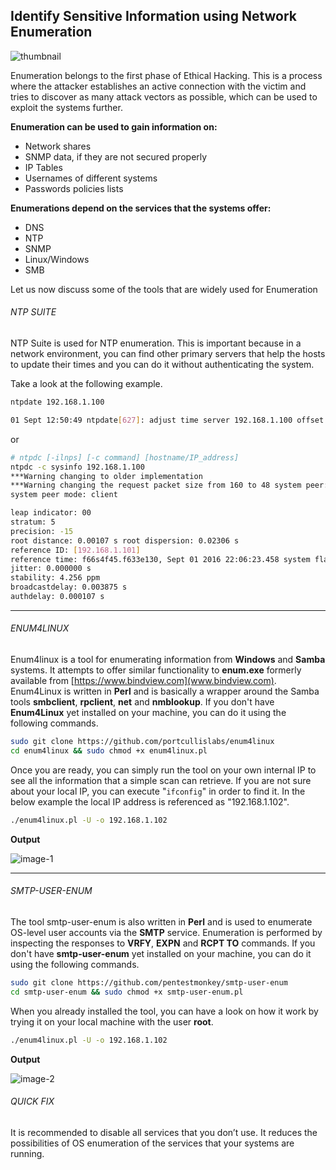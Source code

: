 ## Identify Sensitive Information using Network Enumeration

![thumbnail](https://raw.githubusercontent.com/neoslab/tutorials/master/thumbnails/fd225bbf834537e3ff36b1200533b71d-1920x1080.jpg "Thumbnail")

Enumeration belongs to the first phase of Ethical Hacking. This is a process where the attacker establishes an active connection with the victim and tries to discover as many attack vectors as possible, which can be used to exploit the systems further.

**Enumeration can be used to gain information on:**

- Network shares
- SNMP data, if they are not secured properly
- IP Tables
- Usernames of different systems
- Passwords policies lists

**Enumerations depend on the services that the systems offer:**

- DNS
- NTP
- SNMP
- Linux/Windows
- SMB

Let us now discuss some of the tools that are widely used for Enumeration

###### NTP SUITE

NTP Suite is used for NTP enumeration. This is important because in a network environment, you can find other primary servers that help the hosts to update their times and you can do it without authenticating the system.

Take a look at the following example.

```bash
ntpdate 192.168.1.100

01 Sept 12:50:49 ntpdate[627]: adjust time server 192.168.1.100 offset - 0.005030 sec
```

or

```bash
# ntpdc [-ilnps] [-c command] [hostname/IP_address]
ntpdc -c sysinfo 192.168.1.100
***Warning changing to older implementation
***Warning changing the request packet size from 160 to 48 system peer: 192.168.1.101
system peer mode: client

leap indicator: 00
stratum: 5
precision: -15
root distance: 0.00107 s root dispersion: 0.02306 s
reference ID: [192.168.1.101]
reference time: f66s4f45.f633e130, Sept 01 2016 22:06:23.458 system flags: monitor ntp stats calibrate
jitter: 0.000000 s
stability: 4.256 ppm
broadcastdelay: 0.003875 s
authdelay: 0.000107 s
```

* * *

###### ENUM4LINUX

Enum4linux is a tool for enumerating information from **Windows** and **Samba** systems. It attempts to offer similar functionality to **enum.exe** formerly available from [https://www.bindview.com](www.bindview.com). Enum4Linux is written in **Perl** and is basically a wrapper around the Samba tools **smbclient**, **rpclient**, **net** and **nmblookup**. If you don't have **Enum4Linux** yet installed on your machine, you can do it using the following commands.

```bash
sudo git clone https://github.com/portcullislabs/enum4linux
cd enum4linux && sudo chmod +x enum4linux.pl
```

Once you are ready, you can simply run the tool on your own internal IP to see all the information that a simple scan can retrieve. If you are not sure about your local IP, you can execute "`ifconfig`" in order to find it. In the below example the local IP address is referenced as "192.168.1.102".

```bash
./enum4linux.pl -U -o 192.168.1.102
```

**Output**

![image-1](https://raw.githubusercontent.com/neoslab/tutorials/master/medias/fd225bbf834537e3ff36b1200533b71d-1.png "Image-1")

* * *

###### SMTP-USER-ENUM

The tool smtp-user-enum is also written in **Perl** and is used to enumerate OS-level user accounts via the **SMTP** service. Enumeration is performed by inspecting the responses to **VRFY**, **EXPN** and **RCPT TO** commands. If you don't have **smtp-user-enum** yet installed on your machine, you can do it using the following commands.

```bash
sudo git clone https://github.com/pentestmonkey/smtp-user-enum
cd smtp-user-enum && sudo chmod +x smtp-user-enum.pl
```

When you already installed the tool, you can have a look on how it work by trying it on your local machine with the user **root**.

```bash
./enum4linux.pl -U -o 192.168.1.102
```

**Output**

![image-2](https://raw.githubusercontent.com/neoslab/tutorials/master/medias/fd225bbf834537e3ff36b1200533b71d-2.png "Image-2")


###### QUICK FIX

It is recommended to disable all services that you don’t use. It reduces the possibilities of OS enumeration of the services that your systems are running.
